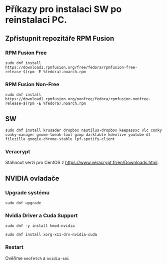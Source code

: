 # Příkazy pro instalaci SW po reinstalaci PC.
## Zpřístupnit repozitáře RPM Fusion
### RPM Fusion Free
`sudo dnf install https://download1.rpmfusion.org/free/fedora/rpmfusion-free-release-$(rpm -E %fedora).noarch.rpm`
### RPM Fusion Non-Free
`sudo dnf install https://download1.rpmfusion.org/nonfree/fedora/rpmfusion-nonfree-release-$(rpm -E %fedora).noarch.rpm`

## SW
`sudo dnf install krusader dropbox nautilus-dropbox keepassxc vlc conky conky-manager gnome-tweak-tool gimp darktable kdenlive youtube-dl filezilla google-chrome-stable lpf-spotify-client`
### Veracrypt
Stáhnout verzi pro CentOS z https://www.veracrypt.fr/en/Downloads.html.

## NVIDIA ovladače
### Upgrade systému
`sudo dnf upgrade`
### Nvidia Driver a Cuda Support
`sudo dnf -y install kmod-nvidia`

`sudo dnf install xorg-x11-drv-nvidia-cuda`
### Restart
Ověříme `neofetch` a `nvidia-smi`
